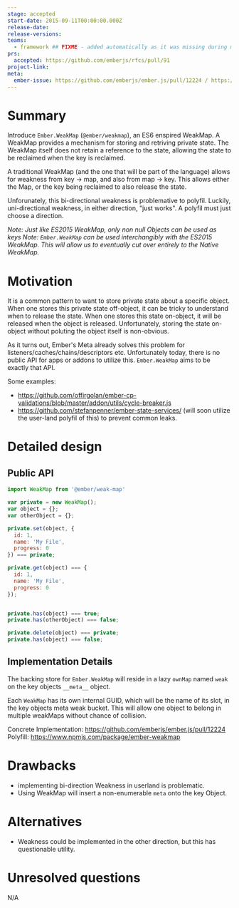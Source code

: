 ```yaml
---
stage: accepted
start-date: 2015-09-11T00:00:00.000Z
release-date:
release-versions:
teams:
  - framework ## FIXME - added automatically as it was missing during migration
prs:
  accepted: https://github.com/emberjs/rfcs/pull/91
project-link:
meta:
  ember-issue: https://github.com/emberjs/ember.js/pull/12224 / https://github.com/emberjs/ember.js/pull/12990 / https://github.com/emberjs/ember.js/pull/13688
---
```


# Summary

Introduce `Ember.WeakMap` (`@ember/weakmap`), an ES6 enspired WeakMap. A
WeakMap provides a mechanism for storing and retriving private state. The
WeakMap itself does not retain a reference to the state, allowing the state to
be reclaimed when the key is reclaimed.

A traditional WeakMap (and the one that will be part of the language) allows
for weakness from key -> map, and also from map -> key. This allows either the
Map, or the key being reclaimed to also release the state.

Unforunately, this bi-directional weakness is problemative to polyfil. Luckily,
uni-directional weakness, in either direction, "just works". A polyfil must
just choose a direction.

*Note: Just like ES2015 WeakMap, only non null Objects can be used as keys*
*Note: `Ember.WeakMap` can be used interchangibly with the ES2015 WeakMap. This
will allow us to eventually cut over entirely to the Native WeakMap.*

# Motivation

It is a common pattern to want to store private state about a specific object.
When one stores this private state off-object, it can be tricky to understand
when to release the state. When one stores this state on-object, it will be
released when the object is released. Unfortunately, storing the state
on-object without poluting the object itself is non-obvious.

As it turns out, Ember's Meta already solves this problem for
listeners/caches/chains/descriptors etc. Unfortunately today, there is no
public API for apps or addons to utilize this. `Ember.WeakMap` aims to be
exactly that API.

Some examples:

* https://github.com/offirgolan/ember-cp-validations/blob/master/addon/utils/cycle-breaker.js
* https://github.com/stefanpenner/ember-state-services/ (will soon utilize the user-land polyfil of this) to prevent common leaks.

# Detailed design

## Public API

```js
import WeakMap from '@ember/weak-map'

var private = new WeakMap();
var object = {};
var otherObject = {};

private.set(object, {
  id: 1,
  name: 'My File',
  progress: 0
}) === private;

private.get(object) === {
  id: 1,
  name: 'My File',
  progress: 0
});


private.has(object) === true;
private.has(otherObject) === false;

private.delete(object) === private;
private.has(object) === false;
```

## Implementation Details

The backing store for `Ember.WeakMap` will reside in a lazy `ownMap` named
`weak` on the key objects `__meta__` object.

Each `WeakMap` has its own internal GUID, which will be the name of its slot,
in the key objects meta weak bucket. This will allow one object to belong in
multiple weakMaps without chance of collision.

Concrete Implementation: https://github.com/emberjs/ember.js/pull/12224
Polyfill: https://www.npmjs.com/package/ember-weakmap

# Drawbacks

* implementing bi-direction Weakness in userland is problematic.
* Using WeakMap will insert a non-enumerable `meta` onto the key Object.

# Alternatives

* Weakness could be implemented in the other direction, but this has questionable utility.

# Unresolved questions

N/A
